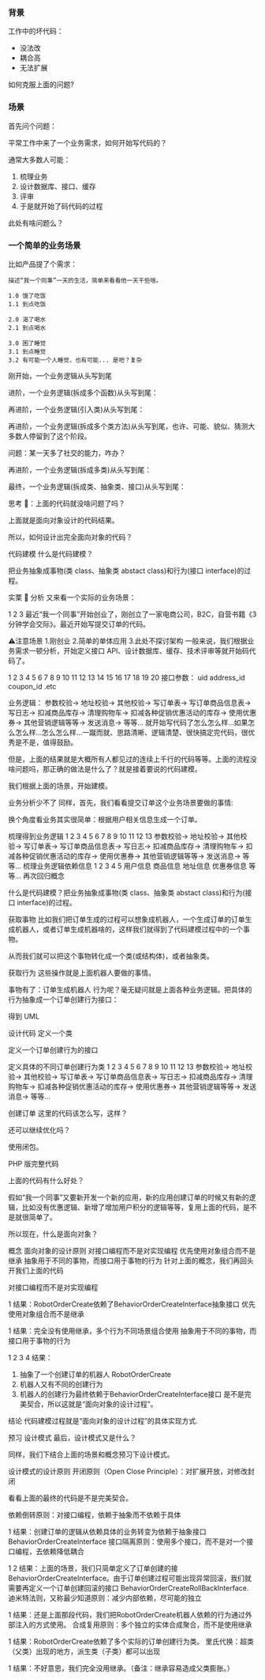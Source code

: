 ### 背景
工作中的坏代码：  
  
* 没法改
* 耦合高
* 无法扩展

如何克服上面的问题?  

### 场景
首先问个问题：  
  
平常工作中来了一个业务需求，如何开始写代码的？  

通常大多数人可能：  

1. 梳理业务
2. 设计数据库、接口、缓存
3. 评审
4. 于是就开始了码代码的过程
   
此处有啥问题么？  

### 一个简单的业务场景
比如产品提了个需求：  
```
描述“我一个同事”一天的生活，简单来看看他一天干些啥。

1.0 饿了吃饭
1.1 到点吃饭

2.0 渴了喝水
2.1 到点喝水

3.0 困了睡觉
3.1 到点睡觉
3.2 有可能一个人睡觉，也有可能... 是吧？复杂
```
刚开始，一个业务逻辑从头写到尾  


进阶，一个业务逻辑(拆成多个函数)从头写到尾：

再进阶，一个业务逻辑(引入类)从头写到尾：

再进阶，一个业务逻辑(拆成多个类方法)从头写到尾，也许、可能、貌似、猜测大多数人停留到了这个阶段。

问题：某一天多了社交的能力，咋办？


再进阶，一个业务逻辑(拆成多类)从头写到尾：

最终，一个业务逻辑(拆成类、抽象类、接口)从头写到尾：


思考 🤔：上面的代码就没啥问题了吗？

上面就是面向对象设计的代码结果。

所以，如何设计出完全面向对象的代码？

代码建模
什么是代码建模？

把业务抽象成事物(类 class、抽象类 abstact class)和行为(接口 interface)的过程。

实栗 🌰 分析
又来看一个实际的业务场景：

1
2
3
最近“我一个同事”开始创业了，刚创立了一家电商公司，B2C，自营书籍《3分钟学会交际》。最近开始写提交订单的代码。

⚠️注意场景 1.刚创业 2.简单的单体应用 3.此处不探讨架构
一般来说，我们根据业务需求一顿分析，开始定义接口 API、设计数据库、缓存、技术评审等就开始码代码了。

1
2
3
4
5
6
7
8
9
10
11
12
13
14
15
16
17
18
19
20
接口参数：
uid
address_id
coupon_id
.etc

业务逻辑：
参数校验->
地址校验->
其他校验->
写订单表->
写订单商品信息表->
写日志->
扣减商品库存->
清理购物车->
扣减各种促销优惠活动的库存->
使用优惠券->
其他营销逻辑等等->
发送消息->
等等...
就开始写代码了怎么怎么样...如果怎么怎么样...怎么怎么样...一蹴而就、思路清晰、逻辑清楚、很快搞定完代码，很优秀是不是，值得鼓励。

但是，上面的结果就是大概所有人都见过的连续上千行的代码等等。上面的流程没啥问题吗，那正确的做法是什么了？就是接着要说的代码建模。

我们根据上面的场景，开始建模。

业务分析少不了
同样，首先，我们看看提交订单这个业务场景要做的事情:

换个角度看业务其实很简单：根据用户相关信息生成一个订单。

梳理得到业务逻辑
1
2
3
4
5
6
7
8
9
10
11
12
13
参数校验->
地址校验->
其他校验->
写订单表->
写订单商品信息表->
写日志->
扣减商品库存->
清理购物车->
扣减各种促销优惠活动的库存->
使用优惠券->
其他营销逻辑等等->
发送消息->
等等...
梳理业务逻辑依赖信息
1
2
3
4
5
用户信息
商品信息
地址信息
优惠券信息
等等...
再次回归概念

什么是代码建模？把业务抽象成事物(类 class、抽象类 abstact class)和行为(接口 interface)的过程。

获取事物
比如我们把订单生成的过程可以想象成机器人，一个生成订单的订单生成机器人，或者订单生成机器啥的，这样我们就得到了代码建模过程中的一个事物。

从而我们就可以把这个事物转化成一个类(或结构体)，或者抽象类。


获取行为
这些操作就是上面机器人要做的事情。

事物有了：订单生成机器人
行为呢？毫无疑问就是上面各种业务逻辑。把具体的行为抽象成一个订单创建行为接口：


得到 UML

设计代码
定义一个类

定义一个订单创建行为的接口

定义具体的不同订单创建行为类
1
2
3
4
5
6
7
8
9
10
11
12
13
参数校验->
地址校验->
其他校验->
写订单表->
写订单商品信息表->
写日志->
扣减商品库存->
清理购物车->
扣减各种促销优惠活动的库存->
使用优惠券->
其他营销逻辑等等->
发送消息->
等等...

创建订单
这里的代码该怎么写，这样？


还可以继续优化吗？

使用闭包。


PHP 版完整代码

上面的代码有什么好处？

假如“我一个同事”又要新开发一个新的应用，新的应用创建订单的时候又有新的逻辑，比如没有优惠逻辑、新增了增加用户积分的逻辑等等，复用上面的代码，是不是就很简单了。


所以现在，什么是面向对象？

概念
面向对象的设计原则
对接口编程而不是对实现编程
优先使用对象组合而不是继承
抽象用于不同的事物，而接口用于事物的行为
针对上面的概念，我们再回头开我们上面的代码

对接口编程而不是对实现编程

1
结果：RobotOrderCreate依赖了BehaviorOrderCreateInterface抽象接口
优先使用对象组合而不是继承

1
结果：完全没有使用继承，多个行为不同场景组合使用
抽象用于不同的事物，而接口用于事物的行为

1
2
3
4
结果：
1. 抽象了一个创建订单的机器人 RobotOrderCreate
2. 机器人又有不同的创建行为
3. 机器人的创建行为最终依赖于BehaviorOrderCreateInterface接口
是不是完美契合，所以这就是“面向对象的设计过程”。

结论
代码建模过程就是“面向对象的设计过程”的具体实现方式.

预习
设计模式
最后，设计模式又是什么？

同样，我们下结合上面的场景和概念预习下设计模式。

设计模式的设计原则
开闭原则（Open Close Principle）：对扩展开放，对修改封闭

看看上面的最终的代码是不是完美契合。


依赖倒转原则：对接口编程，依赖于抽象而不依赖于具体

1
结果：创建订单的逻辑从依赖具体的业务转变为依赖于抽象接口BehaviorOrderCreateInterface
接口隔离原则：使用多个接口，而不是对一个接口编程，去依赖降低耦合

1
2
结果：上面的场景，我们只简单定义了订单创建的接BehaviorOrderCreateInterface。由于订单创建过程可能出现异常回滚，我们就需要再定义一个订单创建回滚的接口
BehaviorOrderCreateRollBackInterface.
迪米特法则，又称最少知道原则：减少内部依赖，尽可能的独立

1
结果：还是上面那段代码，我们把RobotOrderCreate机器人依赖的行为通过外部注入的方式使用。
合成复用原则：多个独立的实体合成聚合，而不是使用继承

1
结果：RobotOrderCreate依赖了多个实际的订单创建行为类。
里氏代换：超类（父类）出现的地方，派生类（子类）都可以出现

1
结果：不好意思，我们完全没用继承。（备注：继承容易造成父类膨胀。）



